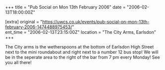 +++
title = "Pub Social on Mon 13th February 2006"
date = "2006-02-13T18:00:00Z"

[extra]
original = "https://uwcs.co.uk/events/pub-social-on-mon-13th-february-2006-1474488975453/"    
ent_time = "2006-02-13T23:15:00Z"
location = "The City Arms, Earlsdon"
+++

The City arms is the wetherspoons at the bottom of Earlsdon High Street next to the mini roundabout and right next to a number 12 bus stop\! We will be in the seperate area to the right of the bar from 7 pm every Monday\! See you all there\!

